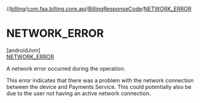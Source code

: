 //[billing](../../../../index.md)/[com.faa.billing.core.api](../../index.md)/[BillingResponseCode](../index.md)/[NETWORK_ERROR](index.md)

# NETWORK_ERROR

[androidJvm]\
[NETWORK_ERROR](index.md)

A network error occurred during the operation.

This error indicates that there was a problem with the network connection between the device and Payments Service. This could potentially also be due to the user not having an active network connection.
